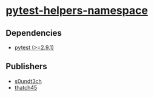 # [pytest-helpers-namespace](https://pypi.org/project/pytest-helpers-namespace)

## Dependencies
- [pytest (>=2.9.1)](packages/p/pytest.md)



## Publishers
- [s0undt3ch](https://pypi.org/user/s0undt3ch)
- [thatch45](https://pypi.org/user/thatch45)

